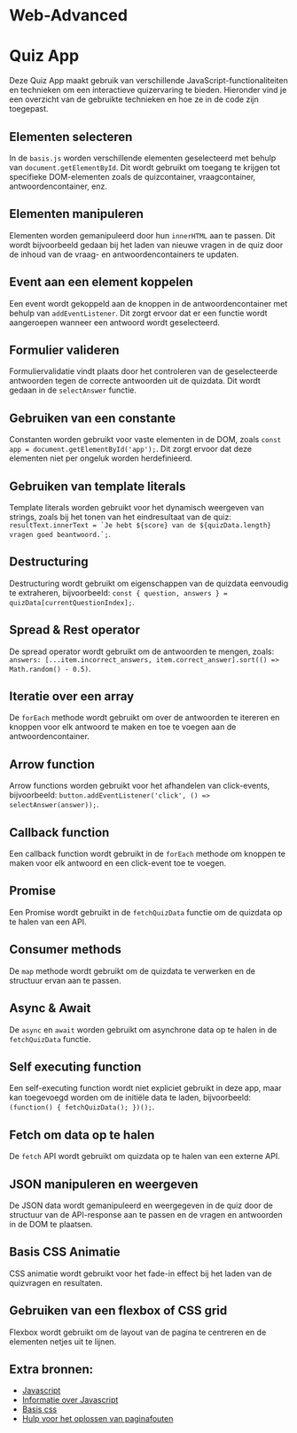 # Web-Advanced
# Quiz App

Deze Quiz App maakt gebruik van verschillende JavaScript-functionaliteiten en technieken om een interactieve quizervaring te bieden. Hieronder vind je een overzicht van de gebruikte technieken en hoe ze in de code zijn toegepast.

## Elementen selecteren

In de `basis.js` worden verschillende elementen geselecteerd met behulp van `document.getElementById`. Dit wordt gebruikt om toegang te krijgen tot specifieke DOM-elementen zoals de quizcontainer, vraagcontainer, antwoordencontainer, enz.

## Elementen manipuleren

Elementen worden gemanipuleerd door hun `innerHTML` aan te passen. Dit wordt bijvoorbeeld gedaan bij het laden van nieuwe vragen in de quiz door de inhoud van de vraag- en antwoordencontainers te updaten.

## Event aan een element koppelen

Een event wordt gekoppeld aan de knoppen in de antwoordencontainer met behulp van `addEventListener`. Dit zorgt ervoor dat er een functie wordt aangeroepen wanneer een antwoord wordt geselecteerd.

## Formulier valideren

Formuliervalidatie vindt plaats door het controleren van de geselecteerde antwoorden tegen de correcte antwoorden uit de quizdata. Dit wordt gedaan in de `selectAnswer` functie.

## Gebruiken van een constante

Constanten worden gebruikt voor vaste elementen in de DOM, zoals `const app = document.getElementById('app');`. Dit zorgt ervoor dat deze elementen niet per ongeluk worden herdefinieerd.

## Gebruiken van template literals

Template literals worden gebruikt voor het dynamisch weergeven van strings, zoals bij het tonen van het eindresultaat van de quiz: ``resultText.innerText = `Je hebt ${score} van de ${quizData.length} vragen goed beantwoord.`;``.

## Destructuring

Destructuring wordt gebruikt om eigenschappen van de quizdata eenvoudig te extraheren, bijvoorbeeld: `const { question, answers } = quizData[currentQuestionIndex];`.

## Spread & Rest operator

De spread operator wordt gebruikt om de antwoorden te mengen, zoals: `answers: [...item.incorrect_answers, item.correct_answer].sort(() => Math.random() - 0.5)`.

## Iteratie over een array

De `forEach` methode wordt gebruikt om over de antwoorden te itereren en knoppen voor elk antwoord te maken en toe te voegen aan de antwoordencontainer.

## Arrow function

Arrow functions worden gebruikt voor het afhandelen van click-events, bijvoorbeeld: `button.addEventListener('click', () => selectAnswer(answer));`.

## Callback function

Een callback function wordt gebruikt in de `forEach` methode om knoppen te maken voor elk antwoord en een click-event toe te voegen.

## Promise

Een Promise wordt gebruikt in de `fetchQuizData` functie om de quizdata op te halen van een API.

## Consumer methods

De `map` methode wordt gebruikt om de quizdata te verwerken en de structuur ervan aan te passen.

## Async & Await

De `async` en `await` worden gebruikt om asynchrone data op te halen in de `fetchQuizData` functie.

## Self executing function

Een self-executing function wordt niet expliciet gebruikt in deze app, maar kan toegevoegd worden om de initiële data te laden, bijvoorbeeld: `(function() { fetchQuizData(); })();`.

## Fetch om data op te halen

De `fetch` API wordt gebruikt om quizdata op te halen van een externe API.

## JSON manipuleren en weergeven

De JSON data wordt gemanipuleerd en weergegeven in de quiz door de structuur van de API-response aan te passen en de vragen en antwoorden in de DOM te plaatsen.

## Basis CSS Animatie

CSS animatie wordt gebruikt voor het fade-in effect bij het laden van de quizvragen en resultaten.

## Gebruiken van een flexbox of CSS grid

Flexbox wordt gebruikt om de layout van de pagina te centreren en de elementen netjes uit te lijnen.

## Extra bronnen:

- [Javascript](https://www.youtube.com/watch?v=hKB-YGF14SY&ab_channel=CodeWithHarry)
- [Informatie over Javascript](https://www.w3schools.com/js/)
- [Basis css](https://www.youtube.com/watch?v=avw21xGxflU&ab_channel=front-end)
- [Hulp voor het oplossen van paginafouten](https://chatgpt.com/share/863d8a1a-138c-4f76-abc3-cc71013e8d13)